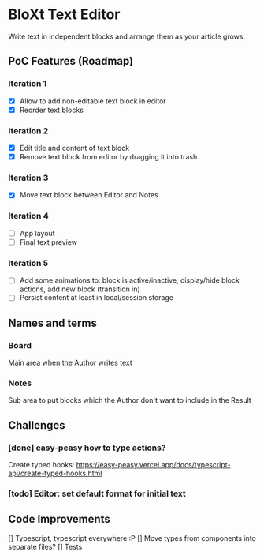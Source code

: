 # BloXt Text Editor
Write text in independent blocks and arrange them as your article grows.


## PoC Features (Roadmap)
### Iteration 1
- [x] Allow to add non-editable text block in editor
- [x] Reorder text blocks
### Iteration 2
- [x] Edit title and content of text block 
- [x] Remove text block from editor by dragging it into trash
### Iteration 3
- [x] Move text block between Editor and Notes
### Iteration 4
- [ ] App layout 
- [ ] Final text preview
### Iteration 5
- [ ] Add some animations to: block is active/inactive, display/hide block actions, add new block (transition in)
- [ ] Persist content at least in local/session storage
## Names and terms
### Board
Main area when the Author writes text

### Notes
Sub area to put blocks which the Author don't want to include in the Result

## Challenges
### [done] easy-peasy how to type actions?
Create typed hooks: https://easy-peasy.vercel.app/docs/typescript-api/create-typed-hooks.html

### [todo] Editor: set default format for initial text
 


## Code Improvements
[] Typescript, typescript everywhere :P
[] Move types from components into separate files?
[] Tests
